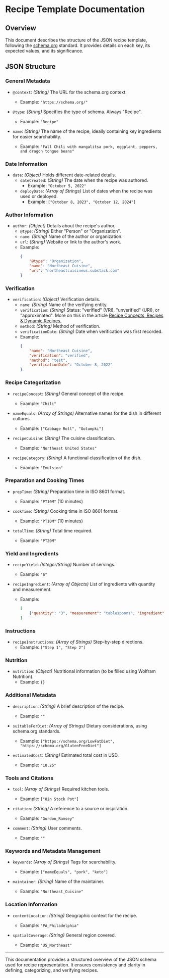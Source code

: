 # Recipe Template Documentation

## Overview

This document describes the structure of the JSON recipe template, following the [schema.org](https://schema.org/) standard. It provides details on each key, its expected values, and its significance.

## JSON Structure

### General Metadata

- `@context`: *(String)* The URL for the schema.org context.

  - Example: `"https://schema.org/"`

- `@type`: *(String)* Specifies the type of schema. Always "Recipe".

  - Example: `"Recipe"`

- `name`: *(String)* The name of the recipe, ideally containing key ingredients for easier searchability.

  - Example: `"Fall Chili with mangalitsa pork, eggplant, peppers, and dragon tongue beans"`

### Date Information

- `date`: *(Object)* Holds different date-related details.
  - `dateCreated`: *(String)* The date when the recipe was authored.
    - Example: `"October 5, 2022"`
  - `deployDate`: *(Array of Strings)* List of dates when the recipe was used or deployed.
    - Example: `["October 8, 2023", "October 12, 2024"]`

### Author Information

- `author`: *(Object)* Details about the recipe's author.
  - `@type`: *(String)* Either "Person" or "Organization".
  - `name`: *(String)* Name of the author or organization.
  - `url`: *(String)* Website or link to the author's work.
  - Example:
    ```json
    {
        "@type": "Organization",
        "name": "Northeast Cuisine",
        "url": "northeastcuisineus.substack.com"
    }
    ```

### Verification

- `verification`: *(Object)* Verification details.
  - `name`: *(String)* Name of the verifying entity.
  - `verification`: *(String)* Status: "verified" (VRI), "unverified" (URI), or "approximated". More on this in the article [Recipe Concepts, Recipes & Dynamic Recipes.](https://northeastcuisineus.substack.com/p/recipe-concepts-recipes-and-dynamic)
  - `method`: *(String)* Method of verification.
  - `verificationDate`: *(String)* Date when verification was first recorded.
  - Example:
    ```json
    {
        "name": "Northeast Cuisine",
        "verification": "verified",
        "method": "test",
        "verificationDate": "October 8, 2022"
    }
    ```

### Recipe Categorization

- `recipeConcept`: *(String)* General concept of the recipe.

  - Example: `"Chili"`

- `nameEquals`: *(Array of Strings)* Alternative names for the dish in different cultures.

  - Example: `["Cabbage Roll", "Golumpki"]`

- `recipeCuisine`: *(String)* The cuisine classification.

  - Example: `"Northeast United States"`

- `recipeCategory`: *(String)* A functional classification of the dish.

  - Example: `"Emulsion"`

### Preparation and Cooking Times

- `prepTime`: *(String)* Preparation time in ISO 8601 format.

  - Example: `"PT10M"` (10 minutes)

- `cookTime`: *(String)* Cooking time in ISO 8601 format.

  - Example: `"PT10M"` (10 minutes)

- `totalTime`: *(String)* Total time required.

  - Example: `"PT20M"`

### Yield and Ingredients

- `recipeYield`: *(Integer/String)* Number of servings.

  - Example: `"6"`

- `recipeIngredient`: *(Array of Objects)* List of ingredients with quantity and measurement.

  - Example:
    ```json
    [
        {"quantity": "3", "measurement": "tablespoons", "ingredient": "buttermilk"}
    ]
    ```

### Instructions

- `recipeInstructions`: *(Array of Strings)* Step-by-step directions.
  - Example: `["Step 1", "Step 2"]`

### Nutrition

- `nutrition`: *(Object)* Nutritional information (to be filled using Wolfram Nutrition).
  - Example: `{}`

### Additional Metadata

- `description`: *(String)* A brief description of the recipe.

  - Example: `""`

- `suitableForDiet`: *(Array of Strings)* Dietary considerations, using schema.org standards.

  - Example: `["https://schema.org/LowFatDiet", "https://schema.org/GlutenFreeDiet"]`

- `estimatedCost`: *(String)* Estimated total cost in USD.

  - Example: `"10.25"`

### Tools and Citations

- `tool`: *(Array of Strings)* Required kitchen tools.

  - Example: `["8in Stock Pot"]`

- `citation`: *(String)* A reference to a source or inspiration.

  - Example: `"Gordon_Ramsey"`

- `comment`: *(String)* User comments.

  - Example: `""`

### Keywords and Metadata Management

- `keywords`: *(Array of Strings)* Tags for searchability.

  - Example: `["nameEquals", "pork", "keto"]`

- `maintainer`: *(String)* Name of the maintainer.

  - Example: `"Northeast_Cuisine"`

### Location Information

- `contentLocation`: *(String)* Geographic context for the recipe.

  - Example: `"PA_Philadelphia"`

- `spatialCoverage`: *(String)* General region covered.

  - Example: `"US_Northeast"`

---

This documentation provides a structured overview of the JSON schema used for recipe representation. It ensures consistency and clarity in defining, categorizing, and verifying recipes.

